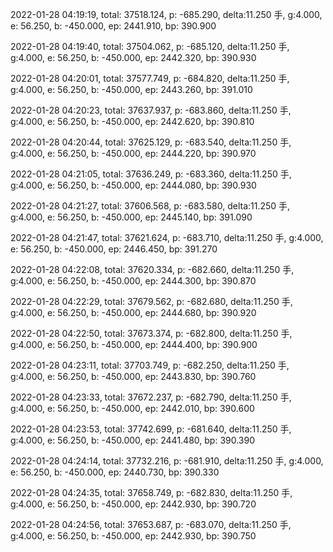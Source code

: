 2022-01-28 04:19:19, total: 37518.124, p: -685.290, delta:11.250 手, g:4.000, e: 56.250, b: -450.000, ep: 2441.910, bp: 390.900

2022-01-28 04:19:40, total: 37504.062, p: -685.120, delta:11.250 手, g:4.000, e: 56.250, b: -450.000, ep: 2442.320, bp: 390.930

2022-01-28 04:20:01, total: 37577.749, p: -684.820, delta:11.250 手, g:4.000, e: 56.250, b: -450.000, ep: 2443.260, bp: 391.010

2022-01-28 04:20:23, total: 37637.937, p: -683.860, delta:11.250 手, g:4.000, e: 56.250, b: -450.000, ep: 2442.620, bp: 390.810

2022-01-28 04:20:44, total: 37625.129, p: -683.540, delta:11.250 手, g:4.000, e: 56.250, b: -450.000, ep: 2444.220, bp: 390.970

2022-01-28 04:21:05, total: 37636.249, p: -683.360, delta:11.250 手, g:4.000, e: 56.250, b: -450.000, ep: 2444.080, bp: 390.930

2022-01-28 04:21:27, total: 37606.568, p: -683.580, delta:11.250 手, g:4.000, e: 56.250, b: -450.000, ep: 2445.140, bp: 391.090

2022-01-28 04:21:47, total: 37621.624, p: -683.710, delta:11.250 手, g:4.000, e: 56.250, b: -450.000, ep: 2446.450, bp: 391.270

2022-01-28 04:22:08, total: 37620.334, p: -682.660, delta:11.250 手, g:4.000, e: 56.250, b: -450.000, ep: 2444.300, bp: 390.870

2022-01-28 04:22:29, total: 37679.562, p: -682.680, delta:11.250 手, g:4.000, e: 56.250, b: -450.000, ep: 2444.680, bp: 390.920

2022-01-28 04:22:50, total: 37673.374, p: -682.800, delta:11.250 手, g:4.000, e: 56.250, b: -450.000, ep: 2444.400, bp: 390.900

2022-01-28 04:23:11, total: 37703.749, p: -682.250, delta:11.250 手, g:4.000, e: 56.250, b: -450.000, ep: 2443.830, bp: 390.760

2022-01-28 04:23:33, total: 37672.237, p: -682.790, delta:11.250 手, g:4.000, e: 56.250, b: -450.000, ep: 2442.010, bp: 390.600

2022-01-28 04:23:53, total: 37742.699, p: -681.640, delta:11.250 手, g:4.000, e: 56.250, b: -450.000, ep: 2441.480, bp: 390.390

2022-01-28 04:24:14, total: 37732.216, p: -681.910, delta:11.250 手, g:4.000, e: 56.250, b: -450.000, ep: 2440.730, bp: 390.330

2022-01-28 04:24:35, total: 37658.749, p: -682.830, delta:11.250 手, g:4.000, e: 56.250, b: -450.000, ep: 2442.930, bp: 390.720

2022-01-28 04:24:56, total: 37653.687, p: -683.070, delta:11.250 手, g:4.000, e: 56.250, b: -450.000, ep: 2442.930, bp: 390.750